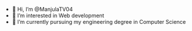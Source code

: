 - 👋 Hi, I’m @ManjulaTV04
- 👀 I’m interested in Web development
- 🌱 I’m currently pursuing my engineering degree in Computer Science


